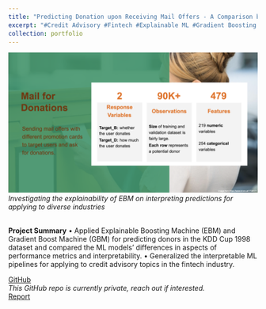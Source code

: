 ```yaml
---
title: "Predicting Donation upon Receiving Mail Offers - A Comparison between EBM and GBM"
excerpt: "#Credit Advisory #Fintech #Explainable ML #Gradient Boosting Machine #xgboost"
collection: portfolio
---
```


![RFM](/images/2OS.png)<br/>
*Investigating the explainability of EBM on interpreting predictions for applying to diverse industries*<br/><br/>

**Project Summary**
• Applied Explainable Boosting Machine (EBM) and Gradient Boost Machine (GBM) for predicting donors in the KDD Cup 1998 dataset and compared the ML models’ differences in aspects of performance metrics and interpretability.
• Generalized the interpretable ML pipelines for applying to credit advisory topics in the fintech industry.

[GitHub]()<br/>*This GitHub repo is currently private, reach out if interested.* <br/>
[Report](https://tego-chang.github.io/files/2OS_EBM_GBM_2022fall.pdf)
